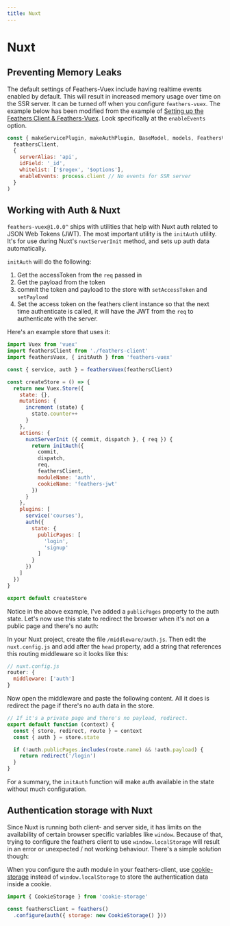 ```yaml
---
title: Nuxt
---
```


# Nuxt

## Preventing Memory Leaks

The default settings of Feathers-Vuex include having realtime events enabled by default.  This will result in increased memory usage over time on the SSR server.  It can be turned off when you configure `feathers-vuex`.  The example below has been modified from the example of [Setting up the Feathers Client & Feathers-Vuex](./api-overview.md#feathers-client-feathers-vuex).  Look specifically at the `enableEvents` option.

```js
const { makeServicePlugin, makeAuthPlugin, BaseModel, models, FeathersVuex } = feathersVuex(
  feathersClient,
  {
    serverAlias: 'api',
    idField: '_id',
    whitelist: ['$regex', '$options'],
    enableEvents: process.client // No events for SSR server
  }
)
```

## Working with Auth & Nuxt

`feathers-vuex@1.0.0^` ships with utilities that help with Nuxt auth related to JSON Web Tokens (JWT).  The most important utility is the `initAuth` utility.  It's for use during Nuxt's `nuxtServerInit` method, and sets up auth data automatically.

`initAuth` will do the following:
1. Get the accessToken from the `req` passed in
2. Get the payload from the token
3. commit the token and payload to the store with `setAccessToken` and `setPayload`
4. Set the access token on the feathers client instance so that the next time authenticate is called, it will have the JWT from the `req` to authenticate with the server.

Here's an example store that uses it:

```js
import Vuex from 'vuex'
import feathersClient from './feathers-client'
import feathersVuex, { initAuth } from 'feathers-vuex'

const { service, auth } = feathersVuex(feathersClient)

const createStore = () => {
  return new Vuex.Store({
    state: {},
    mutations: {
      increment (state) {
        state.counter++
      }
    },
    actions: {
      nuxtServerInit ({ commit, dispatch }, { req }) {
        return initAuth({
          commit,
          dispatch,
          req,
          feathersClient,
          moduleName: 'auth',
          cookieName: 'feathers-jwt'
        })
      }
    },
    plugins: [
      service('courses'),
      auth({
        state: {
          publicPages: [
            'login',
            'signup'
          ]
        }
      })
    ]
  })
}

export default createStore
```

Notice in the above example, I've added a `publicPages` property to the auth state.  Let's now use this state to redirect the browser when it's not on a public page and there's no auth:

In your Nuxt project, create the file `/middleware/auth.js`.  Then edit the `nuxt.config.js` and add after the `head` property, add a string that references this routing middleware so it looks like this:

```js
// nuxt.config.js
router: {
  middleware: ['auth']
}
```

Now open the middleware and paste the following content.  All it does is redirect the page if there's no auth data in the store.

```js
// If it's a private page and there's no payload, redirect.
export default function (context) {
  const { store, redirect, route } = context
  const { auth } = store.state

  if (!auth.publicPages.includes(route.name) && !auth.payload) {
    return redirect('/login')
  }
}
```

For a summary, the `initAuth` function will make auth available in the state without much configuration.

## Authentication storage with Nuxt

Since Nuxt is running both client- and server side, it has limits on the availability of certain browser specific variables like `window`. Because of that, trying to configure the feathers client to use `window.localStorage` will result in an error or unexpected / not working behaviour. There's a simple solution though:

When you configure the auth module in your feathers-client, use [cookie-storage](https://www.npmjs.com/package/cookie-storage) instead of `window.localStorage` to store the authentication data inside a cookie.

```js
import { CookieStorage } from 'cookie-storage'

const feathersClient = feathers()
  .configure(auth({ storage: new CookieStorage() }))
```
